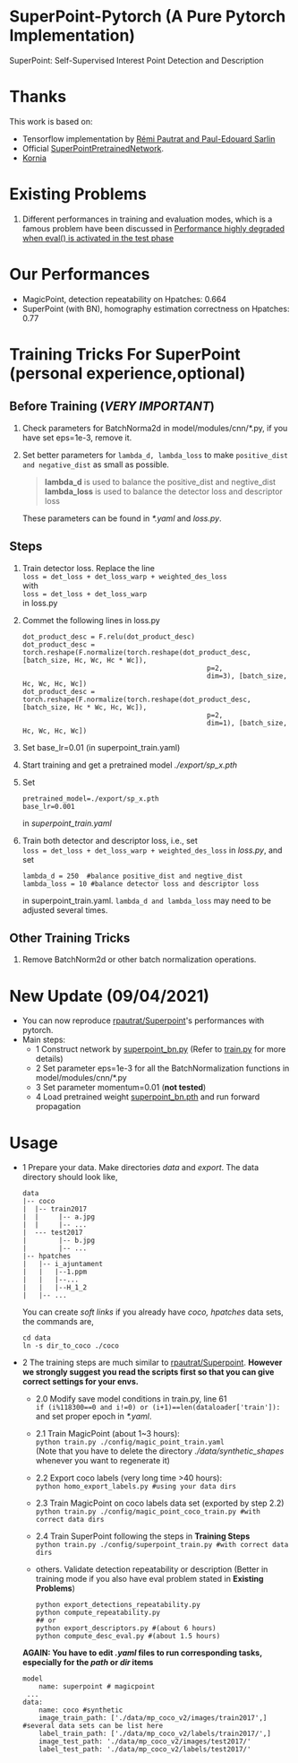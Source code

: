 # SuperPoint-Pytorch (A Pure Pytorch Implementation)
SuperPoint: Self-Supervised Interest Point Detection and Description  


# Thanks  
This work is based on:  
- Tensorflow implementation by [Rémi Pautrat and Paul-Edouard Sarlin](https://github.com/rpautrat/SuperPoint)  
- Official [SuperPointPretrainedNetwork](https://github.com/magicleap/SuperPointPretrainedNetwork). 
- [Kornia](https://kornia.github.io/)  

# Existing Problems
1. Different performances in training and evaluation modes, which is 
a famous problem have been discussed in 
[Performance highly degraded when eval() is activated in the test phase](https://discuss.pytorch.org/t/performance-highly-degraded-when-eval-is-activated-in-the-test-phase/3323)

# Our Performances
- MagicPoint, detection repeatability on Hpatches: 0.664
- SuperPoint (with BN), homography estimation correctness on Hpatches: 0.77
  
# Training Tricks For SuperPoint (personal experience,optional)

## Before Training (_VERY IMPORTANT_) 
1. Check parameters for BatchNorma2d in model/modules/cnn/\*.py, if you have set eps=1e-3, remove it. 
2. Set better parameters for `lambda_d, lambda_loss` to make `positive_dist and negative_dist`
   as small as possible.  
   
   > **lambda_d** is used to balance the positive_dist and negtive_dist  
   > **lambda_loss** is used to balance the detector loss and descriptor loss
     
   These parameters can be found in _*.yaml_ and _loss.py_.  
   
## Steps
1. Train detector loss. Replace the line  
`loss = det_loss + det_loss_warp + weighted_des_loss`  
with      
`loss = det_loss + det_loss_warp`   
in loss.py    
2. Commet the following lines in loss.py

    ```
    dot_product_desc = F.relu(dot_product_desc)
    dot_product_desc = torch.reshape(F.normalize(torch.reshape(dot_product_desc, [batch_size, Hc, Wc, Hc * Wc]),
                                                  p=2,
                                                  dim=3), [batch_size, Hc, Wc, Hc, Wc])
    dot_product_desc = torch.reshape(F.normalize(torch.reshape(dot_product_desc, [batch_size, Hc * Wc, Hc, Wc]),
                                                  p=2,
                                                  dim=1), [batch_size, Hc, Wc, Hc, Wc])
    ```
  
3. Set base_lr=0.01 (in superpoint_train.yaml)  
4. Start training and get a pretrained model _./export/sp_x.pth_
5. Set 
    ```
    pretrained_model=./export/sp_x.pth  
    base_lr=0.001
    ```
    in _superpoint_train.yaml_
6. Train both detector and descriptor loss, i.e., set  
    `loss = det_loss + det_loss_warp + weighted_des_loss` 
   in _loss.py_,
   and set 
   ```
   lambda_d = 250  #balance positive_dist and negtive_dist
   lambda_loss = 10 #balance detector loss and descriptor loss 
   ```  
   in superpoint_train.yaml. 
   `lambda_d and lambda_loss` may need to be adjusted several times.

## Other Training Tricks
1. Remove BatchNorm2d or other batch normalization operations. 


# New Update (09/04/2021)
* You can now reproduce [rpautrat/Superpoint](https://github.com/rpautrat/SuperPoint)'s performances with pytorch.   
* Main steps:
    - 1 Construct network by [superpoint_bn.py](model/superpoint_bn.py) (Refer to [train.py](./train.py) for more details)
    - 2 Set parameter eps=1e-3 for all the BatchNormalization functions in model/modules/cnn/*.py
    - 3 Set parameter momentum=0.01 (**not tested**)
    - 4 Load pretrained weight [superpoint_bn.pth](./superpoint_bn.pth) and run forward propagation
 
 
# Usage
* 1 Prepare your data. Make directories *data* and *export*. The data directory should look like,
    ```
    data
    |-- coco
    |  |-- train2017
    |  |     |-- a.jpg
    |  |     |-- ...
    |  --- test2017
    |        |-- b.jpg
    |        |-- ...
    |-- hpatches
    |   |-- i_ajuntament
    |   |   |--1.ppm
    |   |   |--...
    |   |   |--H_1_2
    |   |-- ...
    ```
    You can create *soft links* if you already have *coco, hpatches* data sets, the commands are,
    ```
    cd data
    ln -s dir_to_coco ./coco
    ```
* 2 The training steps are much similar to [rpautrat/Superpoint](https://github.com/rpautrat/SuperPoint). 
    **However we strongly suggest you read the scripts first so that you can give correct settings for your envs.**
    - 2.0 Modify save model conditions in train.py, line 61  
          `if (i%118300==0 and i!=0) or (i+1)==len(dataloader['train']):`  
          and set proper epoch in _*.yaml_.
    - 2.1 Train MagicPoint (about 1~3 hours):  
          `python train.py ./config/magic_point_train.yaml`   
          (Note that you have to delete the directory _./data/synthetic_shapes_ 
          whenever you want to regenerate it)
    - 2.2 Export coco labels (very long time >40 hours):   
          `python homo_export_labels.py #using your data dirs`
    - 2.3 Train MagicPoint on coco labels data set (exported by step 2.2)       
          `python train.py ./config/magic_point_coco_train.py #with correct data dirs` 
    - 2.4 Train SuperPoint following the steps in **Training Steps**     
          `python train.py ./config/superpoint_train.py #with correct data dirs`  
    - others. Validate detection repeatability or description
              (Better in training mode if you also have eval problem stated in **Existing Problems**)  
                   
        ```
        python export_detections_repeatability.py   
        python compute_repeatability.py  
        ## or
        python export_descriptors.py #(about 6 hours) 
        python compute_desc_eval.py #(about 1.5 hours)
        ```   
    **AGAIN: You have to edit _.yaml_ files to run corresponding tasks,
     especially for the _path_ or _dir_ items** 
    ```
    model
        name: superpoint # magicpoint
     ...
    data:
        name: coco #synthetic
        image_train_path: ['./data/mp_coco_v2/images/train2017',] #several data sets can be list here
        label_train_path: ['./data/mp_coco_v2/labels/train2017/',]
        image_test_path: './data/mp_coco_v2/images/test2017/'
        label_test_path: './data/mp_coco_v2/labels/test2017/'
    ```


